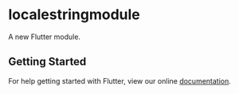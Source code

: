 # localestringmodule

A new Flutter module.

## Getting Started

For help getting started with Flutter, view our online
[documentation](https://flutter.dev/).
